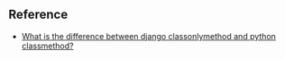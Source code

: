 
## Reference

* [What is the difference between django classonlymethod and python classmethod?
](https://stackoverflow.com/questions/8133312/what-is-the-difference-between-django-classonlymethod-and-python-classmethod)
